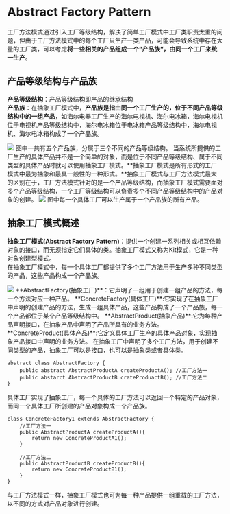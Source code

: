 # Abstract Factory Pattern
工厂方法模式通过引入工厂等级结构，解决了简单工厂模式中工厂类职责太重的问题，但由于工厂方法模式中的每个工厂只生产一类产品，可能会导致系统中存在大量的工厂类，可以考虑**将一些相关的产品组成一个“产品族“，由同一个工厂来统一生产**。  

## 产品等级结构与产品族
**产品等级结构**：产品等级结构即产品的继承结构  
**产品族**：在抽象工厂模式中，**产品族是指由同一个工厂生产的，位于不同产品等级结构中的一组产品**，如海尔电器工厂生产的海尔电视机、海尔电冰箱，海尔电视机位于电视机产品等级结构中，海尔电冰箱位于电冰箱产品等级结构中，海尔电视机、海尔电冰箱构成了一个产品族。  

<image src="images/abstractfactory1.jpeg">  
图中一共有五个产品族，分属于三个不同的产品等级结构。  
当系统所提供的工厂生产的具体产品并不是一个简单的对象，而是位于不同产品等级结构、属于不同类型的具体产品时就可以使用抽象工厂模式。**抽象工厂模式是所有形式的工厂模式中最为抽象和最具一般性的一种形式。**抽象工厂模式与工厂方法模式最大的区别在于，工厂方法模式针对的是一个产品等级结构，而抽象工厂模式需要面对多个产品等级结构，一个工厂等级结构可以负责多个不同产品等级结构中的产品对象的创建。  

<image src="images/abstractfactory2.jpeg">   
图中每一个具体工厂可以生产属于一个产品族的所有产品。  

## 抽象工厂模式概述
**抽象工厂模式(Abstract Factory Pattern)**：提供一个创建一系列相关或相互依赖对象的接口，而无须指定它们具体的类。抽象工厂模式又称为Kit模式，它是一种对象创建型模式。  
在抽象工厂模式中，每一个具体工厂都提供了多个工厂方法用于生产多种不同类型的产品，这些产品构成一个产品族。  

<image src="images/abstractfactory3.jpeg">   
**AbstractFactory(抽象工厂)**：它声明了一组用于创建一组产品的方法，每一个方法对应一种产品。  
**ConcreteFactory(具体工厂)**:它实现了在抽象工厂中声明的创建产品的方法，生成一组具体产品，这些产品构成了一个产品族，每一个产品都位于某个产品等级结构中。  
**AbstractProduct(抽象产品)**:它为每种产品声明接口，在抽象产品中声明了产品所具有的业务方法。  
**ConcreteProduct(具体产品)**:它定义具体工厂生产的具体产品对象，实现抽象产品接口中声明的业务方法。  
在抽象工厂中声明了多个工厂方法，用于创建不同类型的产品，抽象工厂可以是接口，也可以是抽象类或者具体类。

```
abstract class AbstractFactory {
	public abstract AbstractProductA createProductA(); //工厂方法一
	public abstarct AbstractProductB crateProduactB(); //工厂方法二
}
```  
具体工厂实现了抽象工厂，每一个具体的工厂方法可以返回一个特定的产品对象，而同一个具体工厂所创建的产品对象构成一个产品族。  

```
class ConcreteFactory1 extends AbstractFactory {
	//工厂方法一
	public AbstractProductA createProductA(){
		return new ConcreteProductA1();
	}  
	
	//工厂方法二
	public AbstractProductB createProductB(){
		return new ConcreteProductB1();
	}
}
```  
与工厂方法模式一样，抽象工厂模式也可为每一种产品提供一组重载的工厂方法，以不同的方式对产品对象进行创建。  
